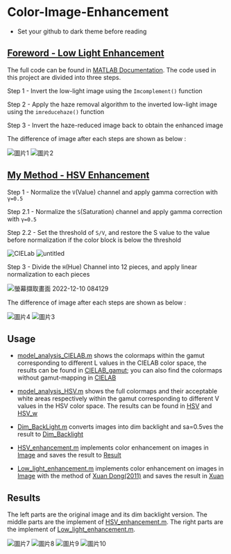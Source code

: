 # Color-Image-Enhancement
* Set your github to dark theme before reading

## [Foreword - Low Light Enhancement](https://github.com/justaneater/Color-Image-Enhancement/blob/main/Low_light_enhancement.m)
The full code can be found in [MATLAB Documentation](https://www.mathworks.com/help/images/low-light-image-enhancement.html?s_tid=srchtitle_low%20light_1). The code used in this project are divided into three steps.

Step 1 - Invert the low-light image using the `Imcomplement()` function

Step 2 - Apply the haze removal algorithm to the inverted low-light image using the `imreducehaze()` function

Step 3 - Invert the haze-reduced image back to obtain the enhanced image

The difference of image after each steps are shown as below :

![圖片1](https://user-images.githubusercontent.com/96414401/208234865-13ecc44a-3085-45b0-bec3-6dee6c85e3b4.png)
![圖片2](https://user-images.githubusercontent.com/96414401/208234867-18a311aa-973b-474b-bab1-b4b191956aab.png)

## [My Method - HSV Enhancement](https://github.com/justaneater/Color-Image-Enhancement/blob/main/HSV_enhancement.m)
Step 1 - Normalize the `V`(Value) channel and apply gamma correction with `γ=0.5`

Step 2.1 - Normalize the `S`(Saturation) channel and apply gamma correction with `γ=0.5`

Step 2.2 - Set the threshold of `S/V`, and restore the S value to the value before normalization if the color block is below the threshold

![CIELab](https://user-images.githubusercontent.com/96414401/208271342-7568b5f5-4a2f-460c-a0aa-50b8d6cf86f6.png)
![untitled](https://user-images.githubusercontent.com/96414401/208271343-3c267a6b-d1e8-43e5-8172-2d23df3e8ba2.png)


Step 3 - Divide the `H`(Hue) Channel into 12 pieces, and apply linear normalization to each pieces

![螢幕擷取畫面 2022-12-10 084129](https://user-images.githubusercontent.com/96414401/208231431-d81b299b-9c94-4c08-b2b1-c4456d63ef25.png)

The difference of image after each steps are shown as below :

![圖片4](https://user-images.githubusercontent.com/96414401/208231151-883ef113-6a27-4930-a134-3cca27afe95c.png)
![圖片3](https://user-images.githubusercontent.com/96414401/208231691-e0a946b1-5aef-483b-86b2-aed91b4fd14b.png)

## Usage
* [model_analysis_CIELAB.m](https://github.com/justaneater/Color-Image-Enhancement/blob/main/model_analysis_CIELAB.m) shows the colormaps within the gamut corresponding to different L values in the CIELAB color space, the results can be found in [CIELAB_gamut](https://github.com/justaneater/Color-Image-Enhancement/tree/main/model_analysis/CIELAB_gamut); you can also find the colormaps without gamut-mapping in [CIELAB](https://github.com/justaneater/Color-Image-Enhancement/tree/main/model_analysis/CIELAB)

* [model_analysis_HSV.m](https://github.com/justaneater/Color-Image-Enhancement/blob/main/model_analysis_HSV.m) shows the full colormaps and their acceptable white areas respectively within the gamut corresponding to different V values in the HSV color space. The results can be found in [HSV](https://github.com/justaneater/Color-Image-Enhancement/tree/main/model_analysis/HSV) and [HSV_w](https://github.com/justaneater/Color-Image-Enhancement/tree/main/model_analysis/HSV_w)

* [Dim_BackLight.m](https://github.com/justaneater/Color-Image-Enhancement/blob/main/Dim_BackLight.m) converts images into dim backlight and sa=0.5ves the result to [Dim_Backlight](https://github.com/justaneater/Color-Image-Enhancement/tree/main/Image/Dim_Backlight)

* [HSV_enhancement.m](https://github.com/justaneater/Color-Image-Enhancement/blob/main/HSV_enhancement.m) implements color enhancement on images in [Image](https://github.com/justaneater/Color-Image-Enhancement/tree/main/Image) and saves the result to [Result](https://github.com/justaneater/Color-Image-Enhancement/tree/main/Result)

* [Low_light_enhancement.m](https://github.com/justaneater/Color-Image-Enhancement/blob/main/Low_light_enhancement.m) implements color enhancement on images in [Image](https://github.com/justaneater/Color-Image-Enhancement/tree/main/Image) with the method of [Xuan Dong(2011)](https://ieeexplore.ieee.org/document/6012107) and saves the result in [Xuan](https://github.com/justaneater/Color-Image-Enhancement/tree/main/Xuan)

## Results

The left parts are the original image and its dim backlight version. The middle parts are the implement of [HSV_enhancement.m](https://github.com/justaneater/Color-Image-Enhancement/blob/main/HSV_enhancement.m). The right parts are the implement of [Low_light_enhancement.m](https://github.com/justaneater/Color-Image-Enhancement/blob/main/Low_light_enhancement.m).

![圖片7](https://user-images.githubusercontent.com/96414401/208224141-904939f9-2fdc-49fe-b4cf-b0fceafe918e.png)
![圖片8](https://user-images.githubusercontent.com/96414401/208224145-bf7931da-fd1d-4d48-a403-41ed0ddff5eb.png)
![圖片9](https://user-images.githubusercontent.com/96414401/208229814-f3e19c86-906e-4c24-9057-a632843dffdb.png)
![圖片10](https://user-images.githubusercontent.com/96414401/208224148-c0c5bc42-368e-4507-8af1-0536f1538759.png)



